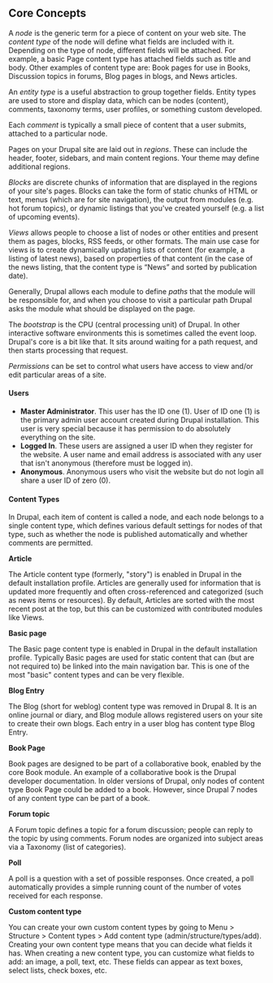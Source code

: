 ## Core Concepts
A *node* is the generic term for a piece of content on your web site. The *content type* of the node will define what fields are included with it. Depending on the type of node, different fields will be attached. For example, a basic Page content type has attached fields such as title and body. Other examples of content type are: Book pages for use in Books, Discussion topics in forums, Blog pages in blogs, and News articles.

An *entity type* is a useful abstraction to group together fields. Entity types are used to store and display data, which can be nodes (content), comments, taxonomy terms, user profiles, or something custom developed.

Each *comment* is typically a small piece of content that a user submits, attached to a particular node. 

Pages on your Drupal site are laid out in *regions*. These can include the header, footer, sidebars, and main content regions. Your theme may define additional regions.

*Blocks* are discrete chunks of information that are displayed in the regions of your site's pages. Blocks can take the form of static chunks of HTML or text, menus (which are for site navigation), the output from modules (e.g. hot forum topics), or dynamic listings that you've created yourself (e.g. a list of upcoming events).

*Views* allows people to choose a list of nodes or other entities and present them as pages, blocks, RSS feeds, or other formats. The main use case for views is to create dynamically updating lists of content (for example, a listing of latest news), based on properties of that content (in the case of the news listing, that the content type is “News” and sorted by publication date).

Generally, Drupal allows each module to define *paths* that the module will be responsible for, and when you choose to visit a particular path Drupal asks the module what should be displayed on the page.

The *bootstrap* is the CPU (central processing unit) of Drupal. In other interactive software environments this is sometimes called the event loop. Drupal's core is a bit like that. It sits around waiting for a path request, and then starts processing that request.

*Permissions* can be set to control what users have access to view and/or edit particular areas of a site.

#### Users
- **Master Administrator**. This user has the ID one (1). User of ID one (1) is the primary admin user account created during Drupal installation. This user is very special because it has permission to do absolutely everything on the site.
- **Logged In**. These users are assigned a user ID when they register for the website. A user name and email address is associated with any user that isn't anonymous (therefore must be logged in).
- **Anonymous**. Anonymous users who visit the website but do not login all share a user ID of zero (0).

#### Content Types
In Drupal, each item of content is called a node, and each node belongs to a single content type, which defines various default settings for nodes of that type, such as whether the node is published automatically and whether comments are permitted.

**Article**

The Article content type (formerly, "story") is enabled in Drupal in the default installation profile. Articles are generally used for information that is updated more frequently and often cross-referenced and categorized (such as news items or resources). By default, Articles are sorted with the most recent post at the top, but this can be customized with contributed modules like Views.

**Basic page**

The Basic page content type is enabled in Drupal in the default installation profile. Typically Basic pages are used for static content that can (but are not required to) be linked into the main navigation bar. This is one of the most "basic" content types and can be very flexible.

**Blog Entry**

The Blog (short for weblog) content type was removed in Drupal 8. It is an online journal or diary, and Blog module allows registered users on your site to create their own blogs. Each entry in a user blog has content type Blog Entry.

**Book Page**

Book pages are designed to be part of a collaborative book, enabled by the core Book module. An example of a collaborative book is the Drupal developer documentation. In older versions of Drupal, only nodes of content type Book Page could be added to a book. However, since Drupal 7 nodes of any content type can be part of a book.

**Forum topic**

A Forum topic defines a topic for a forum discussion; people can reply to the topic by using comments. Forum nodes are organized into subject areas via a Taxonomy (list of categories).

**Poll**

A poll is a question with a set of possible responses. Once created, a poll automatically provides a simple running count of the number of votes received for each response.

**Custom content type**

You can create your own custom content types by going to Menu > Structure > Content types > Add content type (admin/structure/types/add). Creating your own content type means that you can decide what fields it has. When creating a new content type, you can customize what fields to add: an image, a poll, text, etc. These fields can appear as text boxes, select lists, check boxes, etc.
